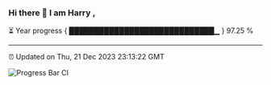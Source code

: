 ### Hi there 👋 I am Harry , 

⏳ Year progress { █████████████████████████████▁ } 97.25 %

---

⏰ Updated on Thu, 21 Dec 2023 23:13:22 GMT

![Progress Bar CI](https://github.com/duykhang68/duykhang68/workflows/Progress%20Bar%20CI/badge.svg)
